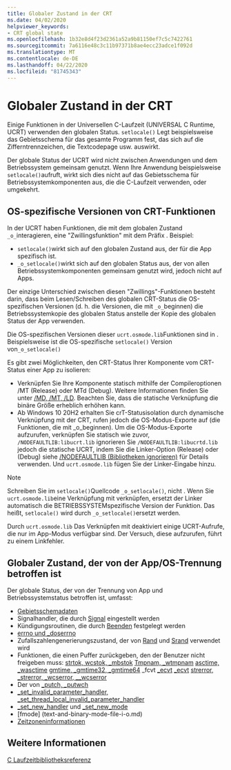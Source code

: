 ```yaml
---
title: Globaler Zustand in der CRT
ms.date: 04/02/2020
helpviewer_keywords:
- CRT global state
ms.openlocfilehash: 1b32e8d4f23d2361a52a9b81150ef7c5c7422761
ms.sourcegitcommit: 7a6116e48c3c11b97371b8ae4ecc23adce1f092d
ms.translationtype: MT
ms.contentlocale: de-DE
ms.lasthandoff: 04/22/2020
ms.locfileid: "81745343"
---
```

# <a name="global-state-in-the-crt"></a>Globaler Zustand in der CRT

Einige Funktionen in der Universellen C-Laufzeit (UNIVERSAL C Runtime, UCRT) verwenden den globalen Status. `setlocale()` Legt beispielsweise das Gebietsschema für das gesamte Programm fest, das sich auf die Zifferntrennzeichen, die Textcodepage usw. auswirkt.

Der globale Status der UCRT wird nicht zwischen Anwendungen und dem Betriebssystem gemeinsam genutzt. Wenn Ihre Anwendung beispielsweise `setlocale()`aufruft, wirkt sich dies nicht auf das Gebietsschema für Betriebssystemkomponenten aus, die die C-Laufzeit verwenden, oder umgekehrt.

## <a name="os-specific-versions-of-crt-functions"></a>OS-spezifische Versionen von CRT-Funktionen

In der UCRT haben Funktionen, die mit dem globalen Zustand `_o_`interagieren, eine "Zwillingsfunktion" mit dem Präfix . Beispiel:

- `setlocale()`wirkt sich auf den globalen Zustand aus, der für die App spezifisch ist.
- `_o_setlocale()`wirkt sich auf den globalen Status aus, der von allen Betriebssystemkomponenten gemeinsam genutzt wird, jedoch nicht auf Apps.

Der einzige Unterschied zwischen diesen "Zwillings"-Funktionen besteht darin, dass beim Lesen/Schreiben des globalen CRT-Status die OS-spezifischen Versionen (d. h. die Versionen, die mit `_o_`beginnen) die Betriebssystemkopie des globalen Status anstelle der Kopie des globalen Status der App verwenden.

Die OS-spezifischen Versionen dieser `ucrt.osmode.lib`Funktionen sind in . Beispielsweise ist die OS-spezifische `setlocale()` Version von`_o_setlocale()`

Es gibt zwei Möglichkeiten, den CRT-Status Ihrer Komponente vom CRT-Status einer App zu isolieren:

- Verknüpfen Sie Ihre Komponente statisch mithilfe der Compileroptionen /MT (Release) oder MTd (Debug). Weitere Informationen finden Sie unter [/MD, /MT, /LD](https://docs.microsoft.com/cpp/build/reference/md-mt-ld-use-run-time-library?view=vs-2019). Beachten Sie, dass die statische Verknüpfung die binäre Größe erheblich erhöhen kann.
- Ab Windows 10 20H2 erhalten Sie crT-Statusisolation durch dynamische Verknüpfung mit der CRT, rufen jedoch die OS-Modus-Exporte auf (die Funktionen, die mit _o_beginnen). Um die OS-Modus-Exporte aufzurufen, verknüpfen Sie statisch wie zuvor, `/NODEFAULTLIB:libucrt.lib` ignorieren Sie `/NODEFAULTLIB:libucrtd.lib` jedoch die statische UCRT, indem Sie die Linker-Option (Release) oder (Debug) siehe [/NODEFAULTLIB (Bibliotheken ignorieren)](https://docs.microsoft.com/cpp/build/reference/nodefaultlib-ignore-libraries?view=vs-2019) für Details verwenden. Und `ucrt.osmode.lib` fügen Sie der Linker-Eingabe hinzu.

> [!Note]
> Schreiben Sie im `setlocale()`Quellcode `_o_setlocale()`, nicht . Wenn Sie `ucrt.osmode.lib`eine Verknüpfung mit verknüpfen, ersetzt der Linker automatisch die BETRIEBSSYSTEMspezifische Version der Funktion. Das heißt, `setlocale()` wird durch `_o_setlocale()`ersetzt werden.

Durch `ucrt.osmode.lib` Das Verknüpfen mit deaktiviert einige UCRT-Aufrufe, die nur im App-Modus verfügbar sind. Der Versuch, diese aufzurufen, führt zu einem Linkfehler.

## <a name="global-state-affected-by-appos-separation"></a>Globaler Zustand, der von der App/OS-Trennung betroffen ist

Der globale Status, der von der Trennung von App und Betriebssystemstatus betroffen ist, umfasst:

- [Gebietsschemadaten](locale.md)
- Signalhandler, die durch [Signal](reference/signal.md) eingestellt werden
- Kündigungsroutinen, die durch [Beenden](reference/set-terminate-crt.md) festgelegt werden
- [errno und _doserrno](errno-doserrno-sys-errlist-and-sys-nerr.md)
- Zufallszahlengenerierungszustand, der von [Rand](reference/rand.md) und [Srand](reference/srand.md) verwendet wird
- Funktionen, die einen Puffer zurückgeben, den der Benutzer nicht freigeben muss: [strtok, wcstok, _mbstok](reference/strtok-strtok-l-wcstok-wcstok-l-mbstok-mbstok-l.md) [Tmpnam, _wtmpnam](reference/tempnam-wtempnam-tmpnam-wtmpnam.md) [asctime, _wasctime](reference/asctime-wasctime.md) [gmtime, _gmtime32, _gmtime64](reference/gmtime-gmtime32-gmtime64.md) _fcvt [_ecvt](reference/fcvt.md) [_ecvt](reference/ecvt.md) [strerror, _strerror, _wcserror, __wcserror](reference/strerror-strerror-wcserror-wcserror.md)
- Der von [_putch, _putwch](reference/putch-putwch.md)
- [_set_invalid_parameter_handler, _set_thread_local_invalid_parameter_handler](reference/set-invalid-parameter-handler-set-thread-local-invalid-parameter-handler.md)
- [_set_new_handler](reference/set-new-handler.md) und [_set_new_mode](reference/set-new-mode.md)
- [fmode] (text-and-binary-mode-file-i-o.md)
- [Zeitzoneninformationen](time-management.md)

## <a name="see-also"></a>Weitere Informationen

[C Laufzeitbibliotheksreferenz](c-run-time-library-reference.md)
